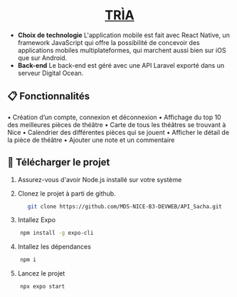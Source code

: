 <h1 align="center">
  <a href="https://reactnative.dev/">
    TRÌA
  </a>
</h1>







- **Choix de technologie** L'application mobile est fait avec React Native, un framework JavaScript qui offre la possibilité de concevoir des applications mobiles multiplateformes, qui marchent aussi bien sur iOS que sur Android. 
- **Back-end** Le back-end est géré avec une API Laravel exporté dans un serveur Digital Ocean.

## 📋 Fonctionnalités

•	Création d’un compte, connexion et déconnexion
•	Affichage du top 10 des meilleures pièces de théâtre
•	Carte de tous les théâtres se trouvant à Nice
•	Calendrier des différentes pièces qui se jouent
•	Afficher le détail de la pièce de théâtre
•	Ajouter une note et un commentaire


## 📖 Télécharger le projet

1. Assurez-vous d'avoir Node.js installé sur votre système

2. Clonez le projet à parti de github.

   ```bash
      git clone https://github.com/MDS-NICE-B3-DEVWEB/API_Sacha.git
    ```

3. Intallez Expo

```bash
    npm install -g expo-cli
  ```
4. Intallez les dépendances

```bash
    npm i
 ```

5. Lancez le projet
```bash
    npx expo start
 ```
